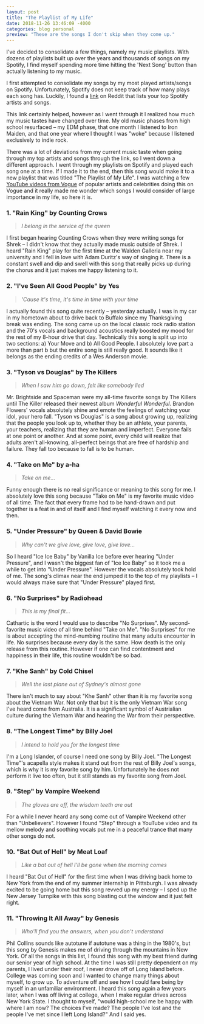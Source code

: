 ```yaml
---
layout: post
title: "The Playlist of My Life"
date: 2018-11-26 13:46:09 -4000
categories: blog personal
preview: "These are the songs I don't skip when they come up."
---
```


I've decided to consolidate a few things, namely my music playlists. With dozens of playlists built up over the years and thousands of songs on my Spotify, I find myself spending more time hitting the 'Next Song' button than actually listening to my music.

I first attempted to consolidate my songs by my most played artists/songs on Spotify. Unfortunately, Spotify does not keep track of how many plays each song has. Luckily, I found a [link](http://107.170.81.187:8080/public/top) on Reddit that lists your top Spotify artists and songs.

This link certainly helped, however as I went through it I realized how much my music tastes have changed over time. My old music phases from high school resurfaced – my EDM phase, that one month I listened to Iron Maiden, and that one year where I thought I was "woke" because I listened exclusively to indie rock.

There was a lot of deviations from my current music taste when going through my top artists and songs through the link, so I went down a different approach. I went through my playlists on Spotify and played each song one at a time. If I made it to the end, then this song would make it to a new playlist that was titled "The Playlist of My Life". I was watching a few [YouTube videos from Vogue](https://www.youtube.com/watch?v=w1-03zTcACg&list=PLXQ-B69QR-5MXzj2l11OvFRw-Z26_o2QO) of popular artists and celebrities doing this on Vogue and it really made me wonder which songs I would consider of large importance in my life, so here it is.

### 1. "Rain King" by Counting Crows
> _I belong in the service of the queen_

I first began hearing Counting Crows when they were writing songs for Shrek – I didn't know that they actually made music outside of Shrek. I heard "Rain King" play for the first time at the Walden Galleria near my university and I fell in love with Adam Duritz's way of singing it. There is a constant swell and dip and swell with this song that really picks up during the chorus and it just makes me happy listening to it.

### 2. "I've Seen All Good People" by Yes
> _'Cause it's time, it's time in time with your time_

I actually found this song quite recently – yesterday actually. I was in my car in my hometown about to drive back to Buffalo since my Thanksgiving break was ending. The song came up on the local classic rock radio station and the 70's vocals and background acoustics really boosted my mood for the rest of my 8-hour drive that day. Technically this song is split up into two sections: a) Your Move and b) All Good People. I absolutely love part a more than part b but the entire song is still really good. It sounds like it belongs as the ending credits of a Wes Anderson movie.

### 3. "Tyson vs Douglas" by The Killers
> _When I saw him go down, felt like somebody lied_

Mr. Brightside and Spaceman were my all-time favorite songs by The Killers until The Killer released their newest album _Wonderful Wonderful_. Brandon Flowers' vocals absolutely shine and emote the feelings of watching your idol, your hero fall. "Tyson vs Douglas" is a song about growing up, realizing that the people you look up to, whether they be an athlete, your parents, your teachers, realizing that they are human and imperfect. Everyone fails at one point or another. And at some point, every child will realize that adults aren't all-knowing, all-perfect beings that are free of hardship and failure. They fall too because to fall is to be human.

### 4. "Take on Me" by a-ha
> _Take on me..._

Funny enough there is no real significance or meaning to this song for me. I absolutely love this song because "Take on Me" is my favorite music video of all time. The fact that every frame had to be hand-drawn and put together is a feat in and of itself and I find myself watching it every now and then.

### 5. "Under Pressure" by Queen & David Bowie
> _Why can't we give love, give love, give love..._

So I heard "Ice Ice Baby" by Vanilla Ice before ever hearing "Under Pressure", and I wasn't the biggest fan of "Ice Ice Baby" so it took me a while to get into "Under Pressure". However the vocals absolutely took hold of me. The song's climax near the end jumped it to the top of my playlists – I would always make sure that "Under Pressure" played first.

### 6. "No Surprises" by Radiohead
> _This is my final fit..._

Cathartic is the word I would use to describe "No Surprises". My second-favorite music video of all time behind "Take on Me". "No Surprises" for me is about accepting the mind-numbing routine that many adults encounter in life. No surprises because every day is the same. How death is the only release from this routine. However if one can find contentment and happiness in their life, this routine wouldn't be so bad.

### 7. "Khe Sanh" by Cold Chisel
> _Well the last plane out of Sydney's almost gone_

There isn't much to say about "Khe Sanh" other than it is my favorite song about the Vietnam War. Not only that but it is the only Vietnam War song I've heard come from Australia. It is a significant symbol of Austrialian culture during the Vietnam War and hearing the War from their perspective.

### 8. "The Longest Time" by Billy Joel
> _I intend to hold you for the longest time_

I'm a Long Islander, of course I need one song by Billy Joel. "The Longest Time"'s acapella style makes it stand out from the rest of Billy Joel's songs, which is why it is my favorite song by him. Unfortunately he does not perform it live too often, but it still stands as my favorite song from Joel.

### 9. "Step" by Vampire Weekend
> _The gloves are off, the wisdom teeth are out_

For a while I never heard any song come out of Vampire Weekend other than "Unbelievers". However I found "Step" through a YouTube video and its mellow melody and soothing vocals put me in a peaceful trance that many other songs do not.

### 10. "Bat Out of Hell" by Meat Loaf
> _Like a bat out of hell I'll be gone when the morning comes_

I heard "Bat Out of Hell" for the first time when I was driving back home to New York from the end of my summer internship in Pittsburgh. I was already excited to be going home but this song revved up my energy – I sped up the New Jersey Turnpike with this song blasting out the window and it just felt right.

### 11. "Throwing It All Away" by Genesis
> _Who'll find you the answers, when you don't understand_

Phil Collins sounds like autotune if autotune was a thing in the 1980's, but this song by Genesis makes me of driving through the mountains in New York. Of all the songs in this list, I found this song with my best friend during our senior year of high school. At the time I was still pretty dependent on my parents, I lived under their roof, I never drove off of Long Island before. College was coming soon and I wanted to change many things about myself, to grow up. To adventure off and see how I could fare being by myself in an unfamiliar environment. I heard this song again a few years later, when I was off living at college, when I make regular drives across New York State. I thought to myself, "would high-school me be happy with where I am now? The choices I've made? The people I've lost and the people I've met since I left Long Island?" And I said yes.